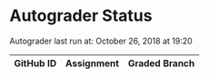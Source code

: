 # Autograder Status
Autograder last run at: October 26, 2018 at 19:20

| GitHub ID | Assignment | Graded Branch |
|-----------|------------|---------------|
